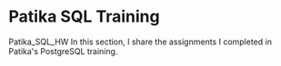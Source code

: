 # Patika SQL Training
Patika_SQL_HW
In this section, I share the assignments I completed in Patika's PostgreSQL training.
